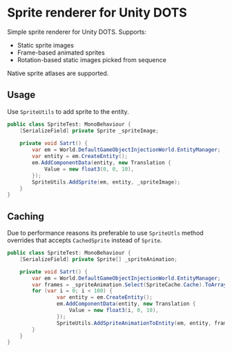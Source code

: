 # Sprite renderer for Unity DOTS

Simple sprite renderer for Unity DOTS. Supports:

* Static sprite images
* Frame-based animated sprites
* Rotation-based static images picked from sequence

Native sprite atlases are supported.

## Usage
Use `SpriteUtils` to add sprite to the entity. 
```c#
public class SpriteTest: MonoBehaviour {
    [SerializeField] private Sprite _spriteImage;
    
    private void Satrt() {
        var em = World.DefaultGameObjectInjectionWorld.EntityManager;
        var entity = em.CreateEntity();
        em.AddComponentData(entity, new Translation {
            Value = new float3(0, 0, 10),
        });
        SpriteUtils.AddSprite(em, entity, _spriteImage);
    }
}
```

## Caching
Due to performance reasons its preferable to use `SpriteUtls` method overrides that accepts `CachedSprite` instead of `Sprite`. 
```c#
public class SpriteTest: MonoBehaviour {
    [SerializeField] private Sprite[] _spriteAnimation;

    private void Satrt() {
        var em = World.DefaultGameObjectInjectionWorld.EntityManager;
        var frames = _spriteAnimation.Select(SpriteCache.Cache).ToArray();
        for (var i = 0; i < 100) {
                var entity = em.CreateEntity();
                em.AddComponentData(entity, new Translation {
                    Value = new float3(i, 0, 10),
                });
                SpriteUtils.AddSpriteAnimationToEntity(em, entity, frames);
        }
    }
}
```

